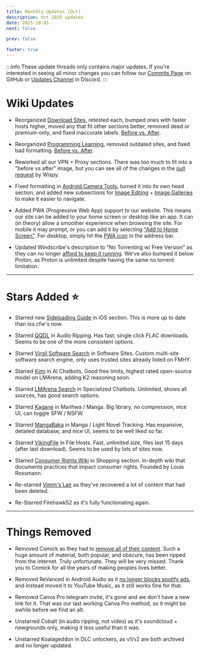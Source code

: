 ```yaml
---
title: Monthly Updates [Oct]
description: Oct 2025 updates
date: 2025-10-01
next: false

prev: false

footer: true
---
```


<Post authors="nbats"/>

:::info
These update threads only contains major updates. If you're interested
in seeing all minor changes you can follow our
[Commits Page](https://github.com/fmhy/FMHYedit/commits/main) on GitHub or
[Updates Channel](https://redd.it/17f8msf) in Discord.
:::

# Wiki Updates

- Reorganized [Download Sites](https://fmhy.net/downloading#download-sites), retested each, bumped ones with faster hosts higher, moved any that fit other sections better, removed dead or premium-only, and fixed inaccurate labels. [Before vs. After](https://i.imgur.com/B2kJ23O.png).

- Reorganized [Programming Learning](https://fmhy.net/educational#programming-languages), removed outdated sites, and fixed bad formatting.  [Before vs. After](https://i.imgur.com/LE1ozRI.png).

- Reworked all our VPN + Proxy sections. There was too much to fit into a "before vs after" image, but you can see all of the changes in the [pull request](https://github.com/fmhy/edit/pull/4108/files) by Wispy.

- Fixed formatting in [Android Camera Tools](https://fmhy.net/mobile#android-camera), turned it into its own head section, and added new subsections for [Image Editing](https://fmhy.net/mobile#image-tools) + [Image Galleries](https://fmhy.net/mobile#image-galleries) to make it easier to navigate.

- Added PWA (Progressive Web App) support to our website. This means our site can be added to your home screen or desktop like an app. It can (in theory) allow a smoother experience when browsing the site. For mobile it may prompt, or you can add it by selecting ["Add to Home Screen"](https://i.imgur.com/JgyjqBI.png). For desktop, simply hit the [PWA icon](https://i.imgur.com/gcu8r0U.png) in the address bar.

- Updated Windscribe's description to "No Torrenting w/ Free Version" as they can no longer [afford to keep it running](https://redd.it/1nos1a9). We've also bumped it below Proton, as Proton is unlimited despite having the same no torrent limitation.

***

# Stars Added ⭐

- Starred new [Sideloading Guide](https://fmhy.net/mobile#ios-sideloading) in iOS section. This is more up to date than ios.cfw's now.

- Starred [QQDL](https://fmhy.net/audio#audio-ripping-sites) in Audio Ripping. Has fast, single click FLAC downloads. Seems to be one of the more consistent options.

- Starred [Virgil Software Search](https://fmhy.net/downloading#software-sites) in Software Sites. Custom multi-site software search engine, only uses trusted sites already listed on FMHY.

- Starred [Kimi](https://fmhy.net/ai#official-model-sites) in AI Chatbots. Good free limits, highest rated open-source model on LMArena, adding K2 reasoning soon.

- Starred [LMArena Search](https://fmhy.net/ai#specialized-chatbots) in Specialized Chatbots. Unlimited, shows all sources, has good search options.

- Starred [Kagane](https://fmhy.net/reading#manga) in Manhwa / Manga. Big library, no compression, nice UI, can toggle SFW / NSFW.

- Starred [MangaBaka](https://fmhy.net/reading#tracking-database) in Manga / Light Novel Tracking. Has expansive, detailed database, and nice UI, seems to be well liked so far.

- Starred [VikingFile](https://fmhy.net/file-tools#file-hosts) in File Hosts. Fast, unlimited size, files last 15 days (after last download). Seems to be used by lots of sites now.

- Starred [Consumer Rights Wiki](https://fmhy.net/misc#shopping) in Shopping section. In-depth wiki that documents practices that impact consumer rights. Founded by Louis Rossmann.

- Re-starred [Vimm's Lair](https://fmhy.net/gaming#rom-sites) as they've recovered a lot of content that had been deleted.

- Re-Starred Firehawk52 as it's fully functionating again.

***
 
# Things Removed

- Removed Comick as they had to [remove all of their content](https://www.reddit.com/r/animepiracy/s/NInzfJ7GUK). Such a huge amount of material, both popular, and obscure, has been ripped from the internet. Truly unfortunate. They will be very missed. Thank you to Comick for all the years of making peoples lives better.

- Removed ReVanced in Android Audio as it [no longer blocks spotify ads](https://torrentfreak.com/revanced-complies-with-spotify-takedown-but-explores-options-to-fight-back/), and instead moved it to YouTube Music, as it still works fine for that.

- Removed Canva Pro telegram invite, it's gone and we don't have a new link for it. That was our last working Canva Pro method, so it might be awhile before we find an alt. 

- Unstarred Cobalt (in audio ripping, not video) as it's soundcloud + newgrounds only, making it less useful than it was. 

- Unstarred Koalageddon in DLC unlockers, as v1/v2 are both archived and no longer updated.
